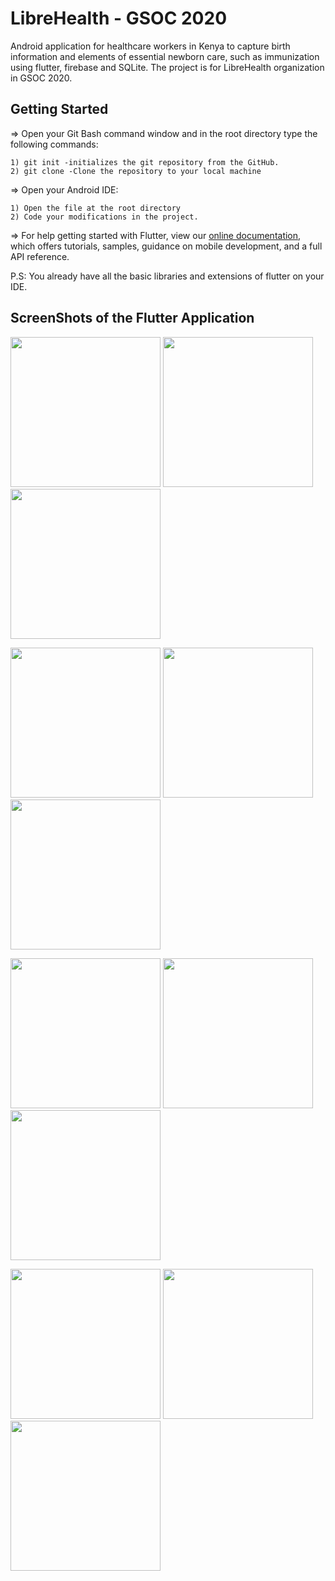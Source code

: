 # LibreHealth - GSOC 2020

Android application for healthcare workers in Kenya to capture birth information and elements of essential newborn care, such as immunization using flutter, firebase and SQLite.
The project is for LibreHealth organization in GSOC 2020.

## Getting Started

=> Open your Git Bash command window and in the root directory type the following commands:

    1) git init -initializes the git repository from the GitHub. 
    2) git clone -Clone the repository to your local machine
=> Open your Android IDE:

    1) Open the file at the root directory
    2) Code your modifications in the project.
 

=> For help getting started with Flutter, view our [online documentation](https://flutter.dev/docs), which offers tutorials, samples, guidance on mobile development, and a full API reference.
 

P.S: You already have all the basic libraries and extensions of flutter on your IDE. 


## ScreenShots of the Flutter Application

<img src="Screenshots/s1.jpeg" width=240>  <img src="Screenshots/s2.jpeg" width=240>  <img src="Screenshots/s3.jpeg" width=240>

<img src="Screenshots/s4.jpeg" width=240>  <img src="Screenshots/s5.jpeg" width=240>  <img src="Screenshots/s6.jpeg" width=240>

<img src="Screenshots/s7.jpeg" width=240>  <img src="Screenshots/s8.jpeg" width=240>  <img src="Screenshots/s9.jpeg" width=240>

<img src="Screenshots/s10.jpeg" width=240>  <img src="Screenshots/s11.jpeg" width=240>  <img src="Screenshots/s12.jpeg" width=240>
